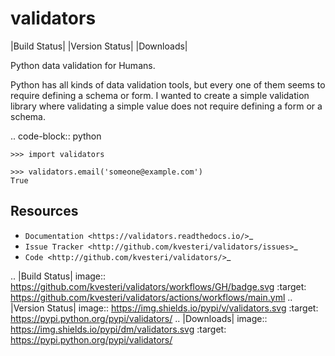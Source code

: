 validators
==========

|Build Status| |Version Status| |Downloads|

Python data validation for Humans.

Python has all kinds of data validation tools, but every one of them seems to
require defining a schema or form. I wanted to create a simple validation
library where validating a simple value does not require defining a form or a
schema.

.. code-block:: python

    >>> import validators

    >>> validators.email('someone@example.com')
    True


Resources
---------

- `Documentation <https://validators.readthedocs.io/>`_
- `Issue Tracker <http://github.com/kvesteri/validators/issues>`_
- `Code <http://github.com/kvesteri/validators/>`_


.. |Build Status| image:: https://github.com/kvesteri/validators/workflows/GH/badge.svg
   :target: https://github.com/kvesteri/validators/actions/workflows/main.yml
.. |Version Status| image:: https://img.shields.io/pypi/v/validators.svg
   :target: https://pypi.python.org/pypi/validators/
.. |Downloads| image:: https://img.shields.io/pypi/dm/validators.svg
   :target: https://pypi.python.org/pypi/validators/
